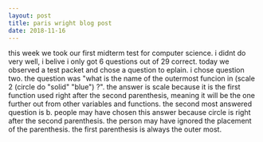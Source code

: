 ```yaml
---
layout: post
title: paris wright blog post
date: 2018-11-16
---
```


this week we took our first midterm test for computer science. i didnt do very well, i belive i only got 6 questions out of 29 correct. today we observed a test packet and chose a question to eplain. i chose question two. the question was "what is the name of the outermost funcion in (scale 2 (circle do "solid" "blue") ?". the answer is scale because it is the first function used right after the second parenthesis, meaning it will be the one further out from other variables and functions. the second most answered question is b. people may have chosen this answer because circle is right after the second parenthesis. the person may have ignored the placement of the parenthesis. the first parenthesis is always the outer most.
